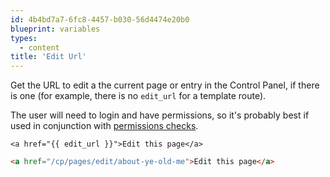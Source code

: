 ```yaml
---
id: 4b4bd7a7-6fc8-4457-b030-56d4474e20b0
blueprint: variables
types:
  - content
title: 'Edit Url'
---
```

Get the URL to edit a the current page or entry in the Control Panel, if there is one (for example, there is no `edit_url` for a template route).

The user will need to login and have permissions, so it's probably best if used in conjunction with [permissions checks](/tags/user-can).

```
<a href="{{ edit_url }}">Edit this page</a>
```

```html
<a href="/cp/pages/edit/about-ye-old-me">Edit this page</a>
```
